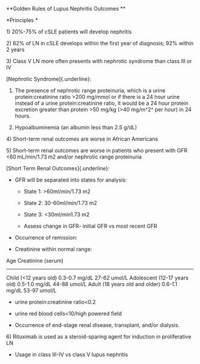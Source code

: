 **Golden Rules of Lupus Nephritis Outcomes **

*Principles *

1\) 20%-75% of cSLE patients will develop nephritis

2\) 82% of LN in cSLE develops within the first year of diagnosis; 92%
within 2 years

3\) Class V LN more often presents with nephrotic syndrome than class III
or IV

[Nephrotic Syndrome]{.underline}:

1.  The presence of nephrotic range proteinuria, which is a urine
    protein:creatinine ratio \>200 mg/mmol or if there is a 24 hour
    urine instead of a urine protein:creatinine ratio, it would be a 24
    hour protein excretion greater than protein \>50 mg/kg (\>40 mg/m^2^
    per hour) in 24 hours.

2.  Hypoalbuminemia (an albumin less than 2.5 g/dL)

4\) Short-term renal outcomes are worse in African Americans

5\) Short-term renal outcomes are worse in patients who present with GFR
\<60 mL/min/1.73 m2 and/or nephrotic range proteinuria

[Short Term Renal Outcomes]{.underline}:

-   GFR will be separated into states for analysis:

    -   State 1: \>60ml/min/1.73 m2

    -   State 2: 30-60ml/min/1.73 m2

    -   State 3: \<30ml/min1.73 m2

    -   Assess change in GFR- initial GFR vs most recent GFR

-   Occurrence of remission:

-   Creatinine within normal range:

  Age                              Creatinine (serum)   
  -------------------------------- -------------------- --------------
  Child (\<12 years old)           0.3-0.7 mg/dL        27-62 umol/L
  Adolescent (12-17 years old)     0.5-1.0 mg/dL        44-88 umol/L
  Adult (18 years old and older)   0.6-1.1 mg/dL        53-97 umol/L

-   urine protein:creatinine ratio\<0.2

-   urine red blood cells\<10/high powered field

<!-- -->

-   Occurrence of end-stage renal disease, transplant, and/or dialysis.

6\) Rituximab is used as a steroid-sparing agent for induction in
proliferative LN

-   Usage in class III-IV vs class V lupus nephritis
